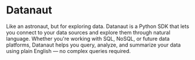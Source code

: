 # Datanaut
Like an astronaut, but for exploring data. Datanaut is a Python SDK that lets you connect to your data sources and explore them through natural language. Whether you're working with SQL, NoSQL, or future data platforms, Datanaut helps you query, analyze, and summarize your data using plain English — no complex queries required. 
